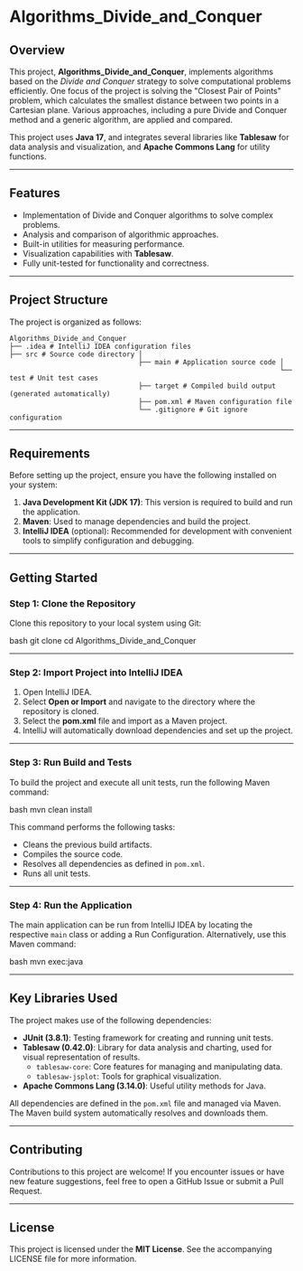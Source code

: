 # Algorithms_Divide_and_Conquer

## Overview

This project, **Algorithms_Divide_and_Conquer**, implements algorithms based on the *Divide and Conquer* strategy to solve computational problems efficiently. One focus of the project is solving the "Closest Pair of Points" problem, which calculates the smallest distance between two points in a Cartesian plane. Various approaches, including a pure Divide and Conquer method and a generic algorithm, are applied and compared.

This project uses **Java 17**, and integrates several libraries like **Tablesaw** for data analysis and visualization, and **Apache Commons Lang** for utility functions.

---

## Features

- Implementation of Divide and Conquer algorithms to solve complex problems.
- Analysis and comparison of algorithmic approaches.
- Built-in utilities for measuring performance.
- Visualization capabilities with **Tablesaw**.
- Fully unit-tested for functionality and correctness.

---

## Project Structure

The project is organized as follows:
```aiignore
Algorithms_Divide_and_Conquer
├── .idea # IntelliJ IDEA configuration files 
├── src # Source code directory │ 
                                ├── main # Application source code │ 
                                                                   └── test # Unit test cases 
                                ├── target # Compiled build output (generated automatically) 
                                ├── pom.xml # Maven configuration file 
                                └── .gitignore # Git ignore configuration
``` 

---

## Requirements

Before setting up the project, ensure you have the following installed on your system:

1. **Java Development Kit (JDK 17)**: This version is required to build and run the application.
2. **Maven**: Used to manage dependencies and build the project.
3. **IntelliJ IDEA** (optional): Recommended for development with convenient tools to simplify configuration and debugging.

---

## Getting Started

### Step 1: Clone the Repository
Clone this repository to your local system using Git:

bash git clone <repository-url> cd Algorithms_Divide_and_Conquer
 

---

### Step 2: Import Project into IntelliJ IDEA
1. Open IntelliJ IDEA.
2. Select **Open or Import** and navigate to the directory where the repository is cloned.
3. Select the **pom.xml** file and import as a Maven project.
4. IntelliJ will automatically download dependencies and set up the project.

---

### Step 3: Run Build and Tests
To build the project and execute all unit tests, run the following Maven command:

bash mvn clean install
 
This command performs the following tasks:
- Cleans the previous build artifacts.
- Compiles the source code.
- Resolves all dependencies as defined in `pom.xml`.
- Runs all unit tests.

---

### Step 4: Run the Application
The main application can be run from IntelliJ IDEA by locating the respective `main` class or adding a Run Configuration. Alternatively, use this Maven command:

bash mvn exec:java
 
---

## Key Libraries Used

The project makes use of the following dependencies:
- **JUnit (3.8.1)**: Testing framework for creating and running unit tests.
- **Tablesaw (0.42.0)**: Library for data analysis and charting, used for visual representation of results.
    - `tablesaw-core`: Core features for managing and manipulating data.
    - `tablesaw-jsplot`: Tools for graphical visualization.
- **Apache Commons Lang (3.14.0)**: Useful utility methods for Java.

All dependencies are defined in the `pom.xml` file and managed via Maven. The Maven build system automatically resolves and downloads them.

---

## Contributing

Contributions to this project are welcome! If you encounter issues or have new feature suggestions, feel free to open a GitHub Issue or submit a Pull Request.

---

## License

This project is licensed under the **MIT License**. See the accompanying LICENSE file for more information.

